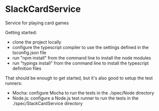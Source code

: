 # SlackCardService
Service for playing card games

Getting started:
- clone the project locally
- configure the typescript compiler to use the settings defined in the tsconfig.json file
- run "npm install" from the command line to install the node modules
- run "typings install" from the command line to install the typescript definition files

That should be enough to get started, but it's also good to setup the test runners:
- Mocha: configure Mocha to run the tests in the ./spec/Node directory
- Node.js: configure a Node.js test runner to run the tests in the ./spec/SlackCardService directory
